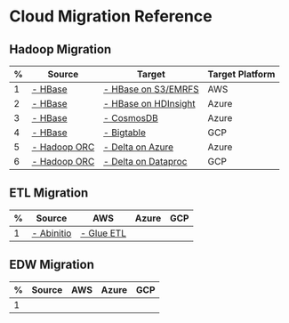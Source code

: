 # Cloud Migration Reference 

## Hadoop Migration 

 | % | Source  | Target | Target Platform |
 |  ----------- | -----------  | -----------  | -----------  | 
 | 1 | [- HBase](https://hbase.apache.org) 		| [- HBase on S3/EMRFS](https://d1.awsstatic.com/whitepapers/Migrating_to_Apache_Hbase_on_Amazon_S3_on_Amazon_EMR.pdf) | AWS |
 | 2 | [- HBase](https://hbase.apache.org) 		| [- HBase on HDInsight](https://docs.microsoft.com/en-us/azure/data-factory/connector-hbase?tabs=data-factory) | Azure |
 | 3 | [- HBase](https://hbase.apache.org) 		| [- CosmosDB](https://docs.microsoft.com/en-us/azure/cosmos-db/sql/migrate-hbase-to-cosmos-db) | Azure |
 | 4 | [- HBase](https://hbase.apache.org) 		| [- Bigtable](https://cloud.google.com/architecture/hadoop/hadoop-gcp-migration-data-hbase-to-bigtable) | GCP |
 | 5 | [- Hadoop ORC](https://orc.apache.org) 	| [- Delta on Azure](https://docs.microsoft.com/en-us/azure/data-factory/format-delta) | Azure |
 | 6 | [- Hadoop ORC](https://orc.apache.org) 	| [- Delta on Dataproc](https://medium.com/analytics-vidhya/using-google-dataproc-to-create-delta-tables-c6dffa263fee) | GCP |
 
 ## ETL Migration
 
  | % | Source  | AWS | Azure | GCP |
 |  ----------- | -----------  | -----------  | -----------  | -----------  | 
 | 1 | [- Abinitio](https://www.abinitio.com) | [- Glue ETL](https://aws.amazon.com/glue) |  |  |
 
 ## EDW Migration
 
  | % | Source  | AWS | Azure | GCP |
 |  ----------- | -----------  | -----------  | -----------  | -----------  | 
 | 1 |  |  |  |
 
